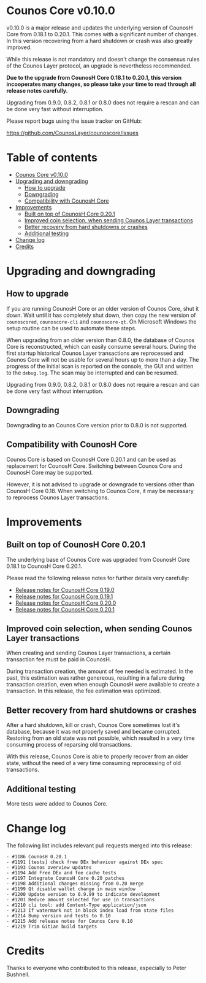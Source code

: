 Counos Core v0.10.0
================

v0.10.0 is a major release and updates the underlying version of CounosH Core from 0.18.1 to 0.20.1. This comes with a significant number of changes. In this version recovering from a hard shutdown or crash was also greatly improved.

While this release is not mandatory and doesn't change the consensus rules of the Counos Layer protocol, an upgrade is nevertheless recommended.

**Due to the upgrade from CounosH Core 0.18.1 to 0.20.1, this version incooperates many changes, so please take your time to read through all release notes carefully.**

Upgrading from 0.9.0, 0.8.2, 0.8.1 or 0.8.0 does not require a rescan and can be done very fast without interruption.

Please report bugs using the issue tracker on GitHub:

  https://github.com/CounosLayer/counoscore/issues


Table of contents
=================

- [Counos Core v0.10.0](#counos-core-v082)
- [Upgrading and downgrading](#upgrading-and-downgrading)
  - [How to upgrade](#how-to-upgrade)
  - [Downgrading](#downgrading)
  - [Compatibility with CounosH Core](#compatibility-with-counosh-core)
- [Improvements](#improvements)
  - [Built on top of CounosH Core 0.20.1](#built-on-top-of-counosh-core-0201)
  - [Improved coin selection, when sending Counos Layer transactions](#improved-coin-selection-when-sending-counos-layer-transactions)
  - [Better recovery from hard shutdowns or crashes](#better-recovery-from-hard-shutdowns-or-crashes)
  - [Additional testing](#additional-testing)
- [Change log](#change-log)
- [Credits](#credits)


Upgrading and downgrading
=========================

How to upgrade
--------------

If you are running CounosH Core or an older version of Counos Core, shut it down. Wait until it has completely shut down, then copy the new version of `counoscored`, `counoscore-cli` and `counoscore-qt`. On Microsoft Windows the setup routine can be used to automate these steps.

When upgrading from an older version than 0.8.0, the database of Counos Core is reconstructed, which can easily consume several hours. During the first startup historical Counos Layer transactions are reprocessed and Counos Core will not be usable for several hours up to more than a day. The progress of the initial scan is reported on the console, the GUI and written to the `debug.log`. The scan may be interrupted and can be resumed.

Upgrading from 0.9.0, 0.8.2, 0.8.1 or 0.8.0 does not require a rescan and can be done very fast without interruption.

Downgrading
-----------

Downgrading to an Counos Core version prior to 0.8.0 is not supported.

Compatibility with CounosH Core
-------------------------------

Counos Core is based on CounosH Core 0.20.1 and can be used as replacement for CounosH Core. Switching between Counos Core and CounosH Core may be supported.

However, it is not advised to upgrade or downgrade to versions other than CounosH Core 0.18. When switching to Counos Core, it may be necessary to reprocess Counos Layer transactions.


Improvements
============

Built on top of CounosH Core 0.20.1
-----------------------------------

The underlying base of Counos Core was upgraded from CounosH Core 0.18.1 to CounosH Core 0.20.1.

Please read the following release notes for further details very carefully:

- [Release notes for CounosH Core 0.19.0](https://github.com/counosh/counosh/blob/v0.20.1/doc/release-notes/release-notes-0.19.0.1.md)
- [Release notes for CounosH Core 0.19.1](https://github.com/counosh/counosh/blob/v0.20.1/doc/release-notes/release-notes-0.19.1.md)
- [Release notes for CounosH Core 0.20.0](https://github.com/counosh/counosh/blob/v0.20.0/doc/release-notes.md)
- [Release notes for CounosH Core 0.20.1](https://github.com/counosh/counosh/blob/v0.20.1/doc/release-notes.md)


Improved coin selection, when sending Counos Layer transactions
------------------------------------------------------------

When creating and sending Counos Layer transactions, a certain transaction fee must be paid in CounosH.

During transaction creation, the amount of fee needed is estimated. In the past, this estimation was rather genereous, resulting in a failure during transaction creation, even when enough CounosH were available to create a transaction. In this release, the fee estimation was optimized.


Better recovery from hard shutdowns or crashes
----------------------------------------------

After a hard shutdown, kill or crash, Counos Core sometimes lost it's database, because it was not properly saved and became corrupted. Restoring from an old state was not possible, which resulted in a very time consuming process of reparsing old transactions.

With this release, Counos Core is able to properly recover from an older state, without the need of a very time consuming reprocessing of old transactions.


Additional testing
----------------

More tests were added to Counos Core.


Change log
==========

The following list includes relevant pull requests merged into this release:

```
- #1186 CounosH 0.20.1
- #1191 [tests] check free DEx behaviour against DEx spec
- #1193 Counos overview updates
- #1194 Add Free DEx and fee cache tests
- #1197 Integrate CounosH Core 0.20 patches
- #1198 Additional changes missing from 0.20 merge
- #1199 Qt disable wallet change in main window
- #1200 Update version to 0.9.99 to indicate development
- #1201 Reduce amount selected for use in transactions
- #1210 cli tool: add Content-Type application/json
- #1213 If watermark not in block index load from state files
- #1214 Bump version and tests to 0.10
- #1215 Add release notes for Counos Core 0.10
- #1219 Trim Gitian build targets
```


Credits
=======

Thanks to everyone who contributed to this release, especially to Peter Bushnell.
